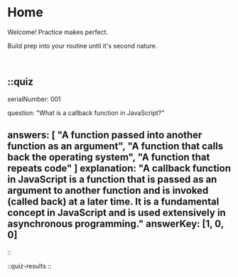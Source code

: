 # Home

Welcome! Practice makes perfect. 

Build prep into your routine until it's second nature.

<br />

::quiz
---

serialNumber: 001

question: "What is a callback function in JavaScript?"

answers: [
  "A function passed into another function as an argument",
  "A function that calls back the operating system",
  "A function that repeats code"
]
explanation: "A callback function in JavaScript is a function that is passed as an argument to another function and is invoked (called back) at a later time. It is a fundamental concept in JavaScript and is used extensively in asynchronous programming."
answerKey: [1, 0, 0]
---
::

::quiz-results
::
